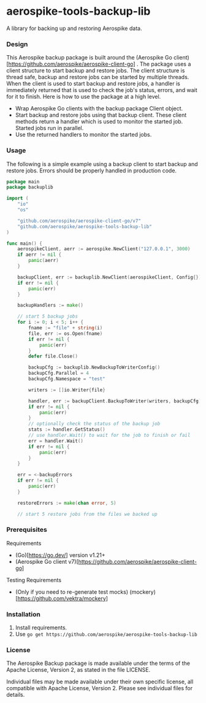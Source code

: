 # aerospike-tools-backup-lib

A library for backing up and restoring Aerospike data.

### Design

This Aerospike backup package is built around the (Aerospike Go client)[https://github.com/aerospike/aerospike-client-go] . The package uses a client structure to start backup and restore jobs. The client structure is thread safe, backup and restore jobs can be started by multiple threads. When the client is used to start backup and restore jobs, a handler is immediately returned that is used to check the job's status, errors, and wait for it to finish. Here is how to use the package at a high level.

- Wrap Aerospike Go clients with the backup package Client object.
- Start backup and restore jobs using that backup client. These client methods return a handler which is used to monitor the started job. Started jobs run in parallel.
- Use the returned handlers to monitor the started jobs.

### Usage

The following is a simple example using a backup client to start backup and restore jobs. Errors should be properly handled in production code.
```Go
package main
package backuplib

import (
	"io"
	"os"

	"github.com/aerospike/aerospike-client-go/v7"
    "github.com/aerospike/aerospike-tools-backup-lib"
)

func main() {
	aerospikeClient, aerr := aerospike.NewClient("127.0.0.1", 3000)
	if aerr != nil {
		panic(aerr)
	}

	backupClient, err := backuplib.NewClient(aerospikeClient, Config{})
	if err != nil {
		panic(err)
	}

	backupHandlers := make()

    // start 5 backup jobs
	for i := 0; i < 5; i++ {
		fname := "file" + string(i)
		file, err := os.Open(fname)
		if err != nil {
			panic(err)
		}
		defer file.Close()

		backupCfg := backuplib.NewBackupToWriterConfig()
		backupCfg.Parallel = 4
        backupCfg.Namespace = "test"

		writers := []io.Writer{file}

		handler, err := backupClient.BackupToWriter(writers, backupCfg)
		if err != nil {
			panic(err)
		}
        // optionally check the status of the backup job
		stats := handler.GetStatus()
		// use handler.Wait() to wait for the job to finish or fail
		err = handler.Wait()
		if err != nil {
			panic(err)
		}
	}

	err = <-backupErrors
	if err != nil {
		panic(err)
	}

	restoreErrors := make(chan error, 5)

	// start 5 restore jobs from the files we backed up

```
### Prerequisites

Requirements

- (Go)[https://go.dev/] version v1.21+
- (Aerospike Go client v7)[https://github.com/aerospike/aerospike-client-go]

Testing Requirements

- (Only if you need to re-generate test mocks) (mockery)[https://github.com/vektra/mockery]

### Installation

1. Install requirements.
2. Use `go get https://github.com/aerospike/aerospike-tools-backup-lib`

### License

The Aerospike Backup package is made available under the terms of the Apache License, Version 2, as stated in the file LICENSE.

Individual files may be made available under their own specific license, all compatible with Apache License, Version 2. Please see individual files for details.